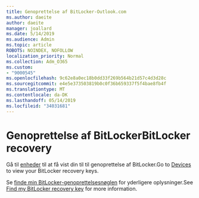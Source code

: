 ```yaml
---
title: Genoprettelse af BitLocker-Outlook.com
ms.author: daeite
author: daeite
manager: joallard
ms.date: 5/14/2019
ms.audience: Admin
ms.topic: article
ROBOTS: NOINDEX, NOFOLLOW
localization_priority: Normal
ms.collection: Adm_O365
ms.custom:
- "9000545"
ms.openlocfilehash: 9c62e8a0ec18b0dd33f269b564b21d57c4d3d28c
ms.sourcegitcommit: e4e5e373503819b0c0f36b659337f5f4bae8fb4f
ms.translationtype: MT
ms.contentlocale: da-DK
ms.lasthandoff: 05/14/2019
ms.locfileid: "34031681"
---
```

# <a name="bitlocker-recovery"></a><span data-ttu-id="f5711-102">Genoprettelse af BitLocker</span><span class="sxs-lookup"><span data-stu-id="f5711-102">BitLocker recovery</span></span>

<span data-ttu-id="f5711-103">Gå til [enheder](https://account.microsoft.com/devices/recoverykey) til at få vist din til til genoprettelse af BitLocker.</span><span class="sxs-lookup"><span data-stu-id="f5711-103">Go to [Devices](https://account.microsoft.com/devices/recoverykey) to view your BitLocker recovery keys.</span></span>

<span data-ttu-id="f5711-104">Se [finde min BitLocker-genoprettelsesnøglen](https://support.microsoft.com/help/4026181) for yderligere oplysninger.</span><span class="sxs-lookup"><span data-stu-id="f5711-104">See [Find my BitLocker recovery key](https://support.microsoft.com/help/4026181) for more information.</span></span>